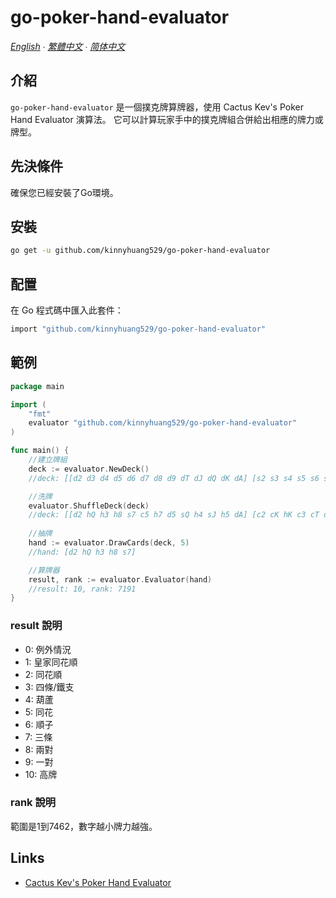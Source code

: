 # go-poker-hand-evaluator

*[English](README.md) ∙ [繁體中文](README_zh-tw.md) ∙ [简体中文](README_zh-cn.md)*

## 介紹
`go-poker-hand-evaluator` 是一個撲克牌算牌器，使用 Cactus Kev's Poker Hand Evaluator 演算法。 它可以計算玩家手中的撲克牌組合併給出相應的牌力或牌型。

## 先決條件
確保您已經安裝了Go環境。

## 安裝
```bash
go get -u github.com/kinnyhuang529/go-poker-hand-evaluator
```

## 配置
在 Go 程式碼中匯入此套件：
```bash
import "github.com/kinnyhuang529/go-poker-hand-evaluator"
```

## 範例
```go
package main

import (
	"fmt"
	evaluator "github.com/kinnyhuang529/go-poker-hand-evaluator"
)

func main() {
	//建立牌組
	deck := evaluator.NewDeck() 
	//deck: [[d2 d3 d4 d5 d6 d7 d8 d9 dT dJ dQ dK dA] [s2 s3 s4 s5 s6 s7 s8 s9 sT sJ sQ sK sA] [h2 h3 h4 h5 h6 h7 h8 h9 hT hJ hQ hK hA] [c2 c3 c4 c5 c6 c7 c8 c9 cT cJ cQ cK cA]]

	//洗牌
	evaluator.ShuffleDeck(deck)
	//deck: [[d2 hQ h3 h8 s7 c5 h7 d5 sQ h4 sJ h5 dA] [c2 cK hK c3 cT d8 s9 dT d7 h9 cJ s8 sA] [sK c6 c7 d6 cQ hT s5 dQ c8 c9 s4 s6 hA] [h6 d9 dK h2 d3 c4 s2 s3 hJ d4 sT dJ cA]]
	
	//抽牌
	hand := evaluator.DrawCards(deck, 5)
	//hand: [d2 hQ h3 h8 s7]

	//算牌器
	result, rank := evaluator.Evaluator(hand)
	//result: 10, rank: 7191
}
```
### result 說明

- 0: 例外情況
- 1: 皇家同花順
- 2: 同花順
- 3: 四條/鐵支
- 4: 葫蘆
- 5: 同花
- 6: 順子
- 7: 三條
- 8: 兩對
- 9: 一對
- 10: 高牌

### rank 說明
範圍是1到7462，數字越小牌力越強。

## Links
- [Cactus Kev's Poker Hand Evaluator](https://suffe.cool/poker/evaluator.html)